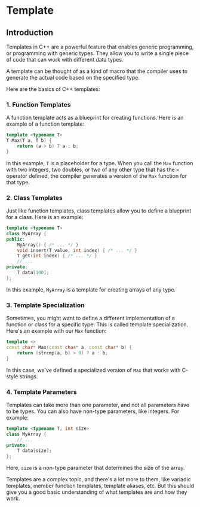 # Template

## Introduction

Templates in C++ are a powerful feature that enables generic programming, or programming with generic types. They allow you to write a single piece of code that can work with different data types.

A template can be thought of as a kind of macro that the compiler uses to generate the actual code based on the specified type.

Here are the basics of C++ templates:

### **1. Function Templates**

A function template acts as a blueprint for creating functions. Here is an example of a function template:

```cpp
template <typename T>
T Max(T a, T b) {
    return (a > b) ? a : b;
}
```

In this example, `T` is a placeholder for a type. When you call the `Max` function with two integers, two doubles, or two of any other type that has the `>` operator defined, the compiler generates a version of the `Max` function for that type.

### **2. Class Templates**

Just like function templates, class templates allow you to define a blueprint for a class. Here is an example:

```cpp
template <typename T>
class MyArray {
public:
    MyArray() { /* ... */ }
    void insert(T value, int index) { /* ... */ }
    T get(int index) { /* ... */ }
    // ...
private:
    T data[100];
};
```

In this example, `MyArray` is a template for creating arrays of any type.

### **3. Template Specialization**

Sometimes, you might want to define a different implementation of a function or class for a specific type. This is called template specialization. Here's an example with our `Max` function:

```cpp
template <>
const char* Max(const char* a, const char* b) {
    return (strcmp(a, b) > 0) ? a : b;
}
```

In this case, we've defined a specialized version of `Max` that works with C-style strings.

### **4. Template Parameters**

Templates can take more than one parameter, and not all parameters have to be types. You can also have non-type parameters, like integers. For example:

```cpp
template <typename T, int size>
class MyArray {
    // ...
private:
    T data[size];
};
```

Here, `size` is a non-type parameter that determines the size of the array.

Templates are a complex topic, and there's a lot more to them, like variadic templates, member function templates, template aliases, etc. But this should give you a good basic understanding of what templates are and how they work.